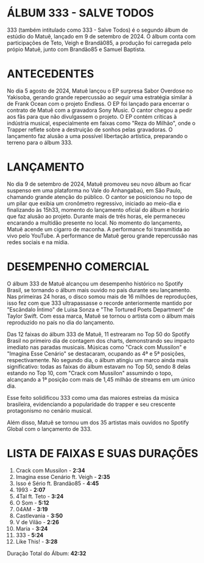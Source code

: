 # ÁLBUM 333 - SALVE TODOS

333 (também intitulado como 333 - Salve Todos) é o segundo álbum de estúdio do Matuê, lançado em 9 de setembro de 2024. O álbum conta com participações de Teto, Veigh e Brandã085, a produção foi carregada pelo própio Matuê, junto com Brandão85 e Samuel Baptista.

# ANTECEDENTES

No dia 5 agosto de 2024, Matuê lançou o EP surpresa Sabor Overdose no Yakisoba, gerando grande repercussão ao seguir uma estratégia similar à de Frank Ocean com o projeto Endless. O EP foi lançado para encerrar o contrato de Matuê com a gravadora Sony Music. O cantor chegou a pedir aos fãs para que não divulgassem o projeto. O EP contém críticas à indústria musical, especialmente em faixas como "Reza do Milhão", onde o Trapper reflete sobre a destruição de sonhos pelas gravadoras. O lançamento faz alusão a uma possível libertação artística, preparando o terreno para o álbum 333.

# LANÇAMENTO

No dia 9 de setembro de 2024, Matuê promoveu seu novo álbum ao ficar suspenso em uma plataforma no Vale do Anhangabaú, em São Paulo, chamando grande atenção do público. O cantor se posicionou no topo de um pilar que exibia um cronômetro regressivo, iniciado ao meio-dia e finalizando às 15h33, momento do lançamento oficial do álbum e horário que faz alusão ao projeto. Durante mais de três horas, ele permaneceu encarando a multidão presente no local. No momento do lançamento, Matuê acende um cigarro de maconha. A performance foi transmitida ao vivo pelo YouTube. A performance de Matuê gerou grande repercussão nas redes sociais e na mídia.

# DESEMPENHO COMERCIAL

O álbum 333 de Matuê alcançou um desempenho histórico no Spotify Brasil, se tornando o álbum mais ouvido no país durante seu lançamento. Nas primeiras 24 horas, o disco somou mais de 16 milhões de reproduções, isso fez com que 333 ultrapassasse o recorde anteriormente mantido por "Escândalo Íntimo" de Luísa Sonza e "The Tortured Poets Department" de Taylor Swift. Com essa marca, Matuê se tornou o artista com o álbum mais reproduzido no país no dia do lançamento​.

Das 12 faixas do álbum 333 de Matuê, 11 estrearam no Top 50 do Spotify Brasil no primeiro dia de contagem dos charts, demonstrando seu impacto imediato nas paradas musicais. Músicas como "Crack com Mussilon" e "Imagina Esse Cenário" se destacaram, ocupando as 4ª e 5ª posições, respectivamente. No segundo dia, o álbum atingiu um marco ainda mais significativo: todas as faixas do álbum estavam no Top 50, sendo 8 delas estando no Top 10, com "Crack com Mussilon" assumindo o topo, alcançando a 1ª posição com mais de 1,45 milhão de streams em um único dia​.

Esse feito solidificou 333 como uma das maiores estreias da música brasileira, evidenciando a popularidade do trapper e seu crescente protagonismo no cenário musical.

Além disso, Matuê se tornou um dos 35 artistas mais ouvidos no Spotify Global com o lançamento de 333.

# LISTA DE FAIXAS E SUAS DURAÇÕES

1. Crack com Mussilon - **2:34**
2. Imagina esse Cenário ft. Veigh - **2:35**
3. Isso é Sério ft. Brandão85 - **4:45**
4. 1993 - **2:07**
5. 4Tal ft. Teto - **3:24**
6. O Som - **5:12**
7. 04AM - **3:19**
8. Castlevania - **3:50**
9. V de Vilão - **2:26**
10. Maria - **3:24**
11. 333 - **5:24**
12. Like This! - **3:28**

Duração Total do Álbum: **42:32**